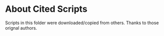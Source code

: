 # About Cited Scripts

Scripts in this folder were downloaded/copied from others. Thanks to those orignal authors.